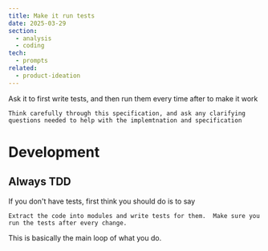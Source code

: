 ```yaml
---
title: Make it run tests
date: 2025-03-29
section:
  - analysis
  - coding
tech:
  - prompts
related:
  - product-ideation
---
```


Ask it to first write tests, and then run them every time after to make it work


```
Think carefully through this specification, and ask any clarifying questions needed to help with the implemtnation and specification
```

# Development

## Always TDD

If you don't have tests, first think you should do is to say

```
Extract the code into modules and write tests for them.  Make sure you run the tests after every change.
```

This is basically the main loop of what you do.
